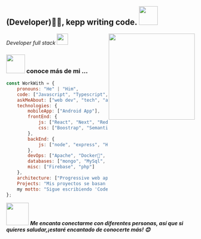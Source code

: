 <h2> (Developer)🙏🏻, kepp writing code. <img src="https://media.giphy.com/media/12oufCB0MyZ1Go/giphy.gif" width="50"></h2>
<img align='right' src="https://media.giphy.com/media/M9gbBd9nbDrOTu1Mqx/giphy.gif" width="230">
<p><em>Developer full stack <img src="https://media.giphy.com/media/WUlplcMpOCEmTGBtBW/giphy.gif" width="30">
</em></p>

### <img src="https://media.giphy.com/media/VgCDAzcKvsR6OM0uWg/giphy.gif" width="50"> conoce más de mi ...  

```javascript
const WorkWith = {
    pronouns: "He" | "Him",
    code: ["Javascript", "Typescript", "Python", "Java", "php"],
    askMeAbout: ["web dev", "tech", "app dev", "photography"],
    technologies: {
        mobileApp: ["Android App"],
        frontEnd: {
            js: ["React", "Next", "Redux", "Ract Native"],
            css: ["Boostrap", "Semantic UI", "uk-animation", "ant.design"]
        },
        backEnd: {
            js: ["node", "express", "Hapi"]
        },
        devOps: ["Apache", "Docker🐳", "Nginx"],
        databases: ["mongo", "MySql", "Sql Server"],
        misc: ["Firebase", "php"]
    },
    architecture: ["Progressive web applications", "Single page applications"],
    Projects: "Mis proyectos se basan principalmente en internet con tecnologias web, aun que aveces desarrollo algo diferente para setup o mobile",
    my motto: "Sigue escribiendo 'Code', no se trata de solo sentarte ah escribir codigo, pero aveces se entiendo mucho mejor las cosas cuando se empieza hacer y darle formar con el trascurrir el tiempo. ( Las ideas no vienen completamente formadas, solo se vuelven claras cuando trabajas en ellas, SOLO TIENES QUE EMPEZAR ) Mark Zuckerberg "
};
```

<img src="https://media.giphy.com/media/LnQjpWaON8nhr21vNW/giphy.gif" width="60"> <em><b>Me encanta conectarme con diferentes personas, así que si quieres saludar,<b>¡estaré encantado de conocerte más!</b> 😊</em>

<!--START_SECTION:waka-->
```text

```
<!--END_SECTION:waka-->
<!--
**GandresCoello18/GandresCoello18** is a ✨ _special_ ✨ repository because its `README.md` (this file) appears on your GitHub profile.

Here are some ideas to get you started:

- 🔭 I’m currently working on ...
- 🌱 I’m currently learning ...
- 👯 I’m looking to collaborate on ...
- 🤔 I’m looking for help with ...
- 💬 Ask me about ...
- 📫 How to reach me: ...
- 😄 Pronouns: ...
- ⚡ Fun fact: ...
-->
